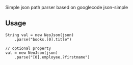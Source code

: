 Simple json path parser based on googlecode json-simple

## Usage
```
String val = new NeoJson(json)
    .parse("books.[0].title")

// optional property
val = new NeoJson(json)
    .parse("[0].employee.?firstname")
```

